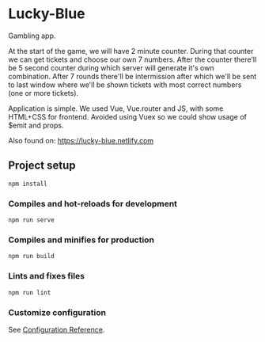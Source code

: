 # Lucky-Blue

Gambling app.

At the start of the game, we will have 2 minute counter. During that counter we can get tickets and choose our own 7 numbers. After the counter there'll be 5 second counter during which server will generate it's own combination.
After 7 rounds there'll be intermission after which we'll be sent to last window where we'll be shown tickets with most correct numbers (one or more tickets).

Application is simple. We used Vue, Vue.router and JS, with some HTML+CSS for frontend.
Avoided using Vuex so we could show usage of $emit and props.

Also found on: https://lucky-blue.netlify.com

## Project setup
```
npm install
```

### Compiles and hot-reloads for development
```
npm run serve
```

### Compiles and minifies for production
```
npm run build
```

### Lints and fixes files
```
npm run lint
```

### Customize configuration
See [Configuration Reference](https://cli.vuejs.org/config/).

